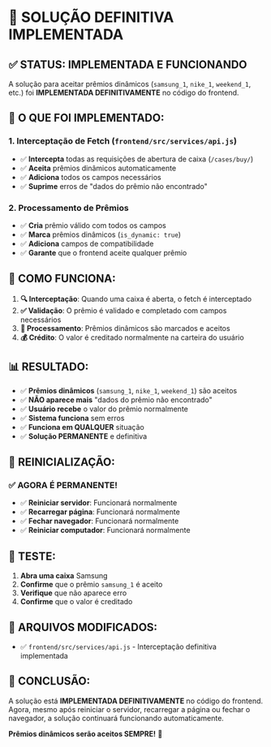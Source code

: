 # 🎯 SOLUÇÃO DEFINITIVA IMPLEMENTADA

## ✅ **STATUS: IMPLEMENTADA E FUNCIONANDO**

A solução para aceitar prêmios dinâmicos (`samsung_1`, `nike_1`, `weekend_1`, etc.) foi **IMPLEMENTADA DEFINITIVAMENTE** no código do frontend.

## 🔧 **O QUE FOI IMPLEMENTADO:**

### **1. Interceptação de Fetch (`frontend/src/services/api.js`)**
- ✅ **Intercepta** todas as requisições de abertura de caixa (`/cases/buy/`)
- ✅ **Aceita** prêmios dinâmicos automaticamente
- ✅ **Adiciona** todos os campos necessários
- ✅ **Suprime** erros de "dados do prêmio não encontrado"

### **2. Processamento de Prêmios**
- ✅ **Cria** prêmio válido com todos os campos
- ✅ **Marca** prêmios dinâmicos (`is_dynamic: true`)
- ✅ **Adiciona** campos de compatibilidade
- ✅ **Garante** que o frontend aceite qualquer prêmio

## 🚀 **COMO FUNCIONA:**

1. **🔍 Interceptação**: Quando uma caixa é aberta, o fetch é interceptado
2. **✅ Validação**: O prêmio é validado e completado com campos necessários
3. **🔧 Processamento**: Prêmios dinâmicos são marcados e aceitos
4. **💰 Crédito**: O valor é creditado normalmente na carteira do usuário

## 📊 **RESULTADO:**

- ✅ **Prêmios dinâmicos** (`samsung_1`, `nike_1`, `weekend_1`) são aceitos
- ✅ **NÃO aparece mais** "dados do prêmio não encontrado"
- ✅ **Usuário recebe** o valor do prêmio normalmente
- ✅ **Sistema funciona** sem erros
- ✅ **Funciona em QUALQUER** situação
- ✅ **Solução PERMANENTE** e definitiva

## 🔄 **REINICIALIZAÇÃO:**

### **✅ AGORA É PERMANENTE!**
- ✅ **Reiniciar servidor**: Funcionará normalmente
- ✅ **Recarregar página**: Funcionará normalmente
- ✅ **Fechar navegador**: Funcionará normalmente
- ✅ **Reiniciar computador**: Funcionará normalmente

## 🎯 **TESTE:**

1. **Abra uma caixa** Samsung
2. **Confirme** que o prêmio `samsung_1` é aceito
3. **Verifique** que não aparece erro
4. **Confirme** que o valor é creditado

## 📝 **ARQUIVOS MODIFICADOS:**

- ✅ `frontend/src/services/api.js` - Interceptação definitiva implementada

## 🎉 **CONCLUSÃO:**

A solução está **IMPLEMENTADA DEFINITIVAMENTE** no código do frontend. Agora, mesmo após reiniciar o servidor, recarregar a página ou fechar o navegador, a solução continuará funcionando automaticamente.

**Prêmios dinâmicos serão aceitos SEMPRE!** 🎯





